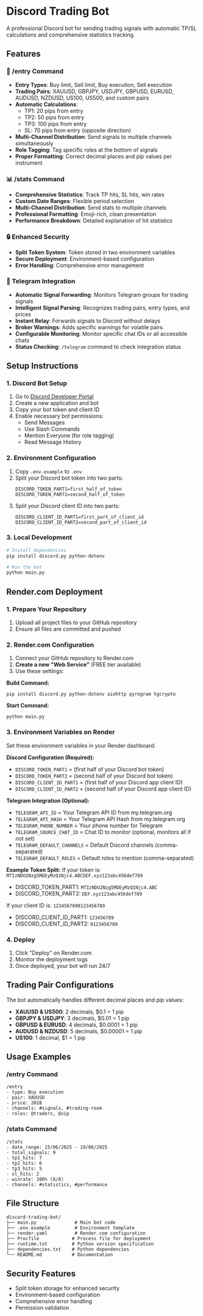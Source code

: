 # Discord Trading Bot

A professional Discord bot for sending trading signals with automatic TP/SL calculations and comprehensive statistics tracking.

## Features

### 🎯 /entry Command
- **Entry Types**: Buy limit, Sell limit, Buy execution, Sell execution
- **Trading Pairs**: XAUUSD, GBPJPY, USDJPY, GBPUSD, EURUSD, AUDUSD, NZDUSD, US100, US500, and custom pairs
- **Automatic Calculations**: 
  - TP1: 20 pips from entry
  - TP2: 50 pips from entry
  - TP3: 100 pips from entry
  - SL: 70 pips from entry (opposite direction)
- **Multi-Channel Distribution**: Send signals to multiple channels simultaneously
- **Role Tagging**: Tag specific roles at the bottom of signals
- **Proper Formatting**: Correct decimal places and pip values per instrument

### 📊 /stats Command
- **Comprehensive Statistics**: Track TP hits, SL hits, win rates
- **Custom Date Ranges**: Flexible period selection
- **Multi-Channel Distribution**: Send stats to multiple channels
- **Professional Formatting**: Emoji-rich, clean presentation
- **Performance Breakdown**: Detailed explanation of hit statistics

### 🔒 Enhanced Security
- **Split Token System**: Token stored in two environment variables
- **Secure Deployment**: Environment-based configuration
- **Error Handling**: Comprehensive error management

### 📱 Telegram Integration
- **Automatic Signal Forwarding**: Monitors Telegram groups for trading signals
- **Intelligent Signal Parsing**: Recognizes trading pairs, entry types, and prices
- **Instant Relay**: Forwards signals to Discord without delays
- **Broker Warnings**: Adds specific warnings for volatile pairs
- **Configurable Monitoring**: Monitor specific chat IDs or all accessible chats
- **Status Checking**: `/telegram` command to check integration status

## Setup Instructions

### 1. Discord Bot Setup
1. Go to [Discord Developer Portal](https://discord.com/developers/applications)
2. Create a new application and bot
3. Copy your bot token and client ID
4. Enable necessary bot permissions:
   - Send Messages
   - Use Slash Commands
   - Mention Everyone (for role tagging)
   - Read Message History

### 2. Environment Configuration
1. Copy `.env.example` to `.env`
2. Split your Discord bot token into two parts:
   ```env
   DISCORD_TOKEN_PART1=first_half_of_token
   DISCORD_TOKEN_PART2=second_half_of_token
   ```
3. Split your Discord client ID into two parts:
   ```env
   DISCORD_CLIENT_ID_PART1=first_part_of_client_id
   DISCORD_CLIENT_ID_PART2=second_part_of_client_id
   ```

### 3. Local Development
```bash
# Install dependencies
pip install discord.py python-dotenv

# Run the bot
python main.py
```

## Render.com Deployment

### 1. Prepare Your Repository
1. Upload all project files to your GitHub repository
2. Ensure all files are committed and pushed

### 2. Render.com Configuration
1. Connect your GitHub repository to Render.com
2. **Create a new "Web Service"** (FREE tier available)
3. Use these settings:

**Build Command:**
```
pip install discord.py python-dotenv aiohttp pyrogram tgcrypto
```

**Start Command:**
```
python main.py
```

### 3. Environment Variables on Render
Set these environment variables in your Render dashboard:

**Discord Configuration (Required):**
- `DISCORD_TOKEN_PART1` = (first half of your Discord bot token)
- `DISCORD_TOKEN_PART2` = (second half of your Discord bot token)  
- `DISCORD_CLIENT_ID_PART1` = (first half of your Discord app client ID)
- `DISCORD_CLIENT_ID_PART2` = (second half of your Discord app client ID)

**Telegram Integration (Optional):**
- `TELEGRAM_API_ID` = Your Telegram API ID from my.telegram.org
- `TELEGRAM_API_HASH` = Your Telegram API Hash from my.telegram.org
- `TELEGRAM_PHONE_NUMBER` = Your phone number for Telegram
- `TELEGRAM_SOURCE_CHAT_ID` = Chat ID to monitor (optional, monitors all if not set)
- `TELEGRAM_DEFAULT_CHANNELS` = Default Discord channels (comma-separated)
- `TELEGRAM_DEFAULT_ROLES` = Default roles to mention (comma-separated)

**Example Token Split:**
If your token is: `MTIzNDU2Nzg5MDEyMzQ1Njc4.ABCDEF.xyz123abc456def789`
- DISCORD_TOKEN_PART1: `MTIzNDU2Nzg5MDEyMzQ1Njc4.ABC`
- DISCORD_TOKEN_PART2: `DEF.xyz123abc456def789`

If your client ID is: `1234567890123456789`
- DISCORD_CLIENT_ID_PART1: `123456789`
- DISCORD_CLIENT_ID_PART2: `0123456789`

### 4. Deploy
1. Click "Deploy" on Render.com
2. Monitor the deployment logs
3. Once deployed, your bot will run 24/7

## Trading Pair Configurations

The bot automatically handles different decimal places and pip values:

- **XAUUSD & US500**: 2 decimals, $0.1 = 1 pip
- **GBPJPY & USDJPY**: 3 decimals, $0.01 = 1 pip
- **GBPUSD & EURUSD**: 4 decimals, $0.0001 = 1 pip
- **AUDUSD & NZDUSD**: 5 decimals, $0.00001 = 1 pip
- **US100**: 1 decimal, $1 = 1 pip

## Usage Examples

### /entry Command
```
/entry 
- type: Buy execution
- pair: XAUUSD
- price: 2028
- channels: #signals, #trading-room
- roles: @traders, @vip
```

### /stats Command
```
/stats
- date_range: 15/06/2025 - 19/06/2025
- total_signals: 9
- tp1_hits: 7
- tp2_hits: 6
- tp3_hits: 5
- sl_hits: 2
- winrate: 100% (8/8)
- channels: #statistics, #performance
```

## File Structure
```
discord-trading-bot/
├── main.py              # Main bot code
├── .env.example         # Environment template
├── render.yaml          # Render.com configuration
├── Procfile            # Process file for deployment
├── runtime.txt         # Python version specification
├── dependencies.txt    # Python dependencies
└── README.md           # Documentation
```

## Security Features
- Split token storage for enhanced security
- Environment-based configuration
- Comprehensive error handling
- Permission validation
   